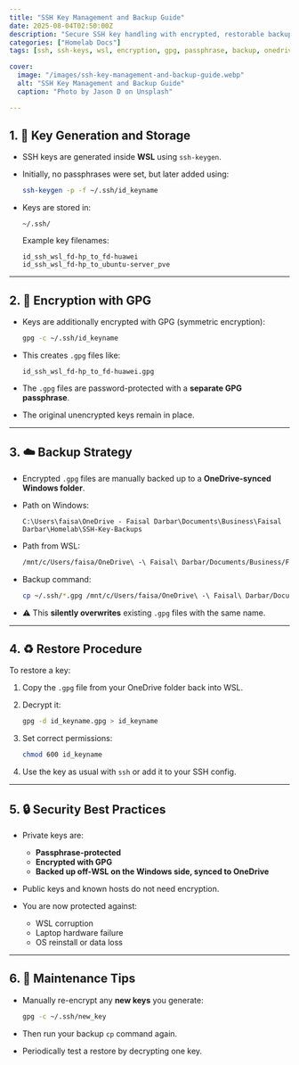 ```yaml
---
title: "SSH Key Management and Backup Guide"
date: 2025-08-04T02:50:00Z
description: "Secure SSH key handling with encrypted, restorable backups."
categories: ["Homelab Docs"]
tags: [ssh, ssh-keys, wsl, encryption, gpg, passphrase, backup, onedrive, linux, windows, key-management, secure-access, homelab, sysadmin, ssh-security, cloud-backup]

cover:
  image: "/images/ssh-key-management-and-backup-guide.webp"
  alt: "SSH Key Management and Backup Guide"
  caption: "Photo by Jason D on Unsplash"

---
```


## 1. 🔑 Key Generation and Storage

* SSH keys are generated inside **WSL** using `ssh-keygen`.
* Initially, no passphrases were set, but later added using:

  ```bash
  ssh-keygen -p -f ~/.ssh/id_keyname
  ```
* Keys are stored in:

  ```
  ~/.ssh/
  ```

  Example key filenames:

  ```
  id_ssh_wsl_fd-hp_to_fd-huawei
  id_ssh_wsl_fd-hp_to_ubuntu-server_pve
  ```

---

## 2. 🔐 Encryption with GPG

* Keys are additionally encrypted with GPG (symmetric encryption):

  ```bash
  gpg -c ~/.ssh/id_keyname
  ```
* This creates `.gpg` files like:

  ```
  id_ssh_wsl_fd-hp_to_fd-huawei.gpg
  ```
* The `.gpg` files are password-protected with a **separate GPG passphrase**.
* The original unencrypted keys remain in place.

---

## 3. ☁️ Backup Strategy

* Encrypted `.gpg` files are manually backed up to a **OneDrive-synced Windows folder**.
* Path on Windows:

  ```
  C:\Users\faisa\OneDrive - Faisal Darbar\Documents\Business\Faisal Darbar\Homelab\SSH-Key-Backups
  ```
* Path from WSL:

  ```bash
  /mnt/c/Users/faisa/OneDrive\ -\ Faisal\ Darbar/Documents/Business/Faisal\ Darbar/Homelab/SSH-Key-Backups/
  ```
* Backup command:

  ```bash
  cp ~/.ssh/*.gpg /mnt/c/Users/faisa/OneDrive\ -\ Faisal\ Darbar/Documents/Business/Faisal\ Darbar/Homelab/SSH-Key-Backups/
  ```
* ⚠️ This **silently overwrites** existing `.gpg` files with the same name.

---

## 4. ♻️ Restore Procedure

To restore a key:

1. Copy the `.gpg` file from your OneDrive folder back into WSL.
2. Decrypt it:

   ```bash
   gpg -d id_keyname.gpg > id_keyname
   ```
3. Set correct permissions:

   ```bash
   chmod 600 id_keyname
   ```
4. Use the key as usual with `ssh` or add it to your SSH config.

---

## 5. 🔒 Security Best Practices

* Private keys are:

  * **Passphrase-protected**
  * **Encrypted with GPG**
  * **Backed up off-WSL on the Windows side, synced to OneDrive**
* Public keys and known hosts do not need encryption.
* You are now protected against:

  * WSL corruption
  * Laptop hardware failure
  * OS reinstall or data loss

---

## 6. 🧠 Maintenance Tips

* Manually re-encrypt any **new keys** you generate:

  ```bash
  gpg -c ~/.ssh/new_key
  ```
* Then run your backup `cp` command again.
* Periodically test a restore by decrypting one key.


